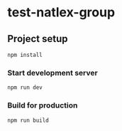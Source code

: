 # test-natlex-group

## Project setup

```
npm install
```

### Start development server

```
npm run dev
```

### Build for production

```
npm run build
```
